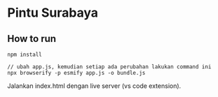 # Pintu Surabaya

## How to run

```
npm install

// ubah app.js, kemudian setiap ada perubahan lakukan command ini
npx browserify -p esmify app.js -o bundle.js
```
Jalankan index.html dengan live server (vs code extension).